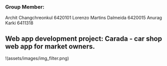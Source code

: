 ### Group Member:
Archit Changchreonkul 6420101
Lorenzo Martins Dalmeida 6420015
Anurag Karki 6411318

## Web app development project: Carada - car shop web app for market owners.

!(assets/images/img_filter.png)
 
